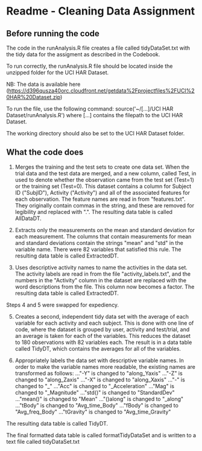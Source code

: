 
# Readme - Cleaning Data Assignment

## Before running the code

The code in the runAnalysis.R file creates a file called tidyDataSet.txt with the 
tidy data for the assigment as described in the Codebook.

To run correctly, the runAnalysis.R file should be located inside the unzipped folder for the UCI HAR Dataset.

NB: The data is available here (https://d396qusza40orc.cloudfront.net/getdata%2Fprojectfiles%2FUCI%20HAR%20Dataset.zip)

To run the file, use the following command:
source('~/[...]/UCI HAR Dataset/runAnalysis.R')
where [...] contains the filepath to the UCI HAR Dataset.

The working directory should also be set to the UCI HAR Dataset folder.

## What the code does

1. Merges the training and the test sets to create one data set. 
When the trial data and the test data are merged, and a new column, called Test, in used to denote whether the observation came from the test set (Test=1) or the training set (Test=0).
This dataset contains a column for Subject ID ("SubjID"), Activity ("Activity") and all of the associated features for each observation. The feature names are read in from "features.txt". They originally contain commas in the string, and these are removed for legibility and replaced with ".".
The resulting data table is called AllDataDT.

2. Extracts only the measurements on the mean and standard deviation for each measurement. The columns that contain measurements for mean and standard deviations contain the strings "mean" and "std" in the variable name. There were 82 variables that satisfied this rule. The resulting data table is called ExtractedDT.

3. Uses descriptive activity names to name the activities in the data set. The activity labels are read in from the file "activity_labels.txt", and the numbers in the "Activity" column in the dataset are replaced with the word descriptions from the file. This column now becomes a factor. The resulting data table is called ExtractedDT.

Steps 4 and 5 were swapped for expediency.

5. Creates a second, independent tidy data set with the average of each variable for each activity and each subject.
This is done with one line of code, where the dataset is grouped by user, activity and test/trial, and an average is taken for each of the variables. This reduces the dataset to 180 observations with 82 variables each. The result is in a data table called TidyDT, which contains the averages for all of the variables.

4. Appropriately labels the data set with descriptive variable names. 
In order to make the variable names more readable, the existing names are transformed as follows:
..."-Y" is changed to "along_Yaxis"
..."-Z" is changed to "along_Zaxis"
..."-X" is changed to "along_Xaxis"
..."-" is changed to "_"
..."Acc" is changed to "_Acceleration"
..."Mag" is changed to "_Magnitude"
..."std()" is changed to "StandardDev"
..."mean()" is changed to "Mean"
..."()along" is changed to "_along"
..."tBody" is changed to "Avg_time_Body"
..."fBody" is changed to "Avg_freq_Body"
..."tGravity" is changed to "Avg_time_Gravity"

The resulting data table is called TidyDT.

The final formatted data table is called formatTidyDataSet and is written to a text file called tidyDataSet.txt


